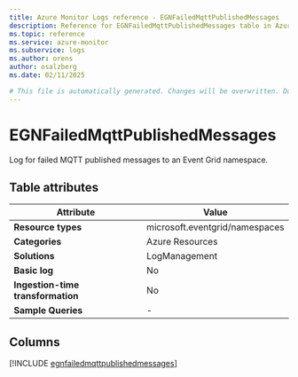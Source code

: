 ```yaml
---
title: Azure Monitor Logs reference - EGNFailedMqttPublishedMessages
description: Reference for EGNFailedMqttPublishedMessages table in Azure Monitor Logs.
ms.topic: reference
ms.service: azure-monitor
ms.subservice: logs
ms.author: orens
author: osalzberg
ms.date: 02/11/2025

# This file is automatically generated. Changes will be overwritten. Do not change this file directly.
---
```


# EGNFailedMqttPublishedMessages

Log for failed MQTT published messages to an Event Grid namespace.


## Table attributes

|Attribute|Value|
|---|---|
|**Resource types**|microsoft.eventgrid/namespaces|
|**Categories**|Azure Resources|
|**Solutions**| LogManagement|
|**Basic log**|No|
|**Ingestion-time transformation**|No|
|**Sample Queries**|-|



## Columns
  
[!INCLUDE [egnfailedmqttpublishedmessages](~/reusable-content/ce-skilling/azure/includes/azure-monitor/reference/tables/egnfailedmqttpublishedmessages-include.md)]
